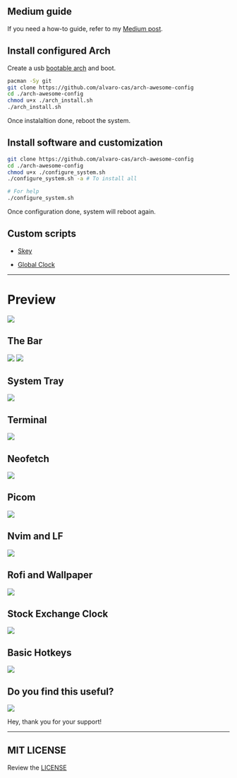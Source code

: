 ## Medium guide
If you need a how-to guide, refer to my [Medium post](https://medium.com/@alvaro-cas/arch-linux-and-my-customization-37b15c716c7?source=friends_link&sk=b2845dfc411ae398761f8e2ed5cee2b2).

## Install configured Arch
Create a usb [bootable arch](https://wiki.archlinux.org/title/USB_flash_installation_medium) and boot.

```bash
pacman -Sy git
git clone https://github.com/alvaro-cas/arch-awesome-config
cd ./arch-awesome-config
chmod u+x ./arch_install.sh
./arch_install.sh
```
Once instalaltion done, reboot the system.

## Install software and customization
```bash
git clone https://github.com/alvaro-cas/arch-awesome-config
cd ./arch-awesome-config
chmod u+x ./configure_system.sh
./configure_system.sh -a # To install all

# For help
./configure_system.sh
```
Once configuration done, system will reboot again.

## Custom scripts
- [Skey](https://github.com/alvaro-cas/arch-awesome-config/tree/main/skey)

- [Global Clock](https://github.com/alvaro-cas/arch-awesome-config/tree/main/global_clock)

***

# Preview 
![](https://github.com/alvaro-cas/arch-awesome-config/blob/main/assets/full_desktop.gif?raw=true)

## The Bar
![](https://github.com/alvaro-cas/arch-awesome-config/blob/main/assets/bar_left.png?raw=true)
![](https://github.com/alvaro-cas/arch-awesome-config/blob/main/assets/bar_right.png?raw=true)

## System Tray
![](https://github.com/alvaro-cas/arch-awesome-config/blob/main/assets/tray.png?raw=true)

## Terminal
![](https://github.com/alvaro-cas/arch-awesome-config/blob/main/assets/bashrc.png?raw=true)

## Neofetch
![](https://github.com/alvaro-cas/arch-awesome-config/blob/main/assets/neofetch.png?raw=true)

## Picom
![](https://github.com/alvaro-cas/arch-awesome-config/blob/main/assets/picom.gif?raw=true)

## Nvim and LF
![](https://github.com/alvaro-cas/arch-awesome-config/blob/main/assets/full_desktop_lf.png?raw=true)

## Rofi and Wallpaper
![](https://github.com/alvaro-cas/arch-awesome-config/blob/main/assets/rofi.png?raw=true)

## Stock Exchange Clock
![](https://github.com/alvaro-cas/arch-awesome-config/blob/main/assets/stock.png?raw=true)

## Basic Hotkeys
![](https://github.com/alvaro-cas/arch-awesome-config/blob/main/assets/commands.png?raw=true)

## Do you find this useful?

<a href="https://www.buymeacoffee.com/alvaro.cas"><img src="https://img.buymeacoffee.com/button-api/?text=Buy me a book  &emoji=📓&slug=alvaro.cas&button_colour=883c43&font_colour=ffffff&font_family=Inter&outline_colour=ffffff&coffee_colour=ffffff"></a>


Hey, thank you for your support!

***

## MIT LICENSE
Review the [LICENSE](https://github.com/alvaro-cas/arch-awesome-config/blob/main/LICENSE)

